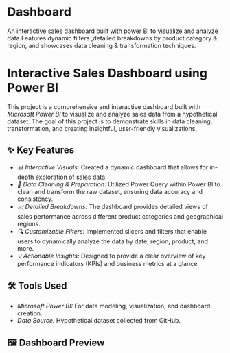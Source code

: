 # Dashboard
An interactive sales dashboard built with power BI to visualize and analyze data.Features dynamic filters ,detailed breakdowns by product category &amp; region, and showcases data cleaning &amp; transformation techniques.
# Interactive Sales Dashboard using Power BI

This project is a comprehensive and interactive dashboard built with *Microsoft Power BI* to visualize and analyze sales data from a hypothetical dataset. The goal of this project is to demonstrate skills in data cleaning, transformation, and creating insightful, user-friendly visualizations.

## ✨ Key Features

* *📊 Interactive Visuals:* Created a dynamic dashboard that allows for in-depth exploration of sales data.
* *🧼 Data Cleaning & Preparation:* Utilized Power Query within Power BI to clean and transform the raw dataset, ensuring data accuracy and consistency.
* *📈 Detailed Breakdowns:* The dashboard provides detailed views of sales performance across different product categories and geographical regions.
* *🔍 Customizable Filters:* Implemented slicers and filters that enable users to dynamically analyze the data by date, region, product, and more.
* *💡 Actionable Insights:* Designed to provide a clear overview of key performance indicators (KPIs) and business metrics at a glance.

## 🛠 Tools Used

* *Microsoft Power BI:* For data modeling, visualization, and dashboard creation.
* *Data Source:* Hypothetical dataset collected from GitHub.

## 🖼 Dashboard Preview

